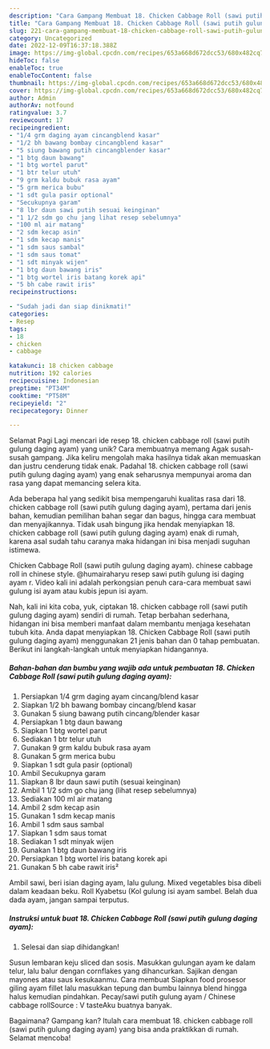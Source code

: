 ```yaml
---
description: "Cara Gampang Membuat 18. Chicken Cabbage Roll (sawi putih gulung daging ayam) yang Lezat, Mantap"
title: "Cara Gampang Membuat 18. Chicken Cabbage Roll (sawi putih gulung daging ayam) yang Lezat, Mantap"
slug: 221-cara-gampang-membuat-18-chicken-cabbage-roll-sawi-putih-gulung-daging-ayam-yang-lezat-mantap
category: Uncategorized
date: 2022-12-09T16:37:18.388Z
image: https://img-global.cpcdn.com/recipes/653a668d672dcc53/680x482cq70/18-chicken-cabbage-roll-sawi-putih-gulung-daging-ayam-foto-resep-utama.jpg
hideToc: false
enableToc: true
enableTocContent: false
thumbnail: https://img-global.cpcdn.com/recipes/653a668d672dcc53/680x482cq70/18-chicken-cabbage-roll-sawi-putih-gulung-daging-ayam-foto-resep-utama.jpg
cover: https://img-global.cpcdn.com/recipes/653a668d672dcc53/680x482cq70/18-chicken-cabbage-roll-sawi-putih-gulung-daging-ayam-foto-resep-utama.jpg
author: Admin
authorAv: notfound
ratingvalue: 3.7
reviewcount: 17
recipeingredient:
- "1/4 grm daging ayam cincangblend kasar"
- "1/2 bh bawang bombay cincangblend kasar"
- "5 siung bawang putih cincangblender kasar"
- "1 btg daun bawang"
- "1 btg wortel parut"
- "1 btr telur utuh"
- "9 grm kaldu bubuk rasa ayam"
- "5 grm merica bubu"
- "1 sdt gula pasir optional"
- "Secukupnya garam"
- "8 lbr daun sawi putih sesuai keinginan"
- "1 1/2 sdm go chu jang lihat resep sebelumnya"
- "100 ml air matang"
- "2 sdm kecap asin"
- "1 sdm kecap manis"
- "1 sdm saus sambal"
- "1 sdm saus tomat"
- "1 sdt minyak wijen"
- "1 btg daun bawang iris"
- "1 btg wortel iris batang korek api"
- "5 bh cabe rawit iris"
recipeinstructions:

- "Sudah jadi dan siap dinikmati!"
categories:
- Resep
tags:
- 18
- chicken
- cabbage

katakunci: 18 chicken cabbage 
nutrition: 192 calories
recipecuisine: Indonesian
preptime: "PT34M"
cooktime: "PT58M"
recipeyield: "2"
recipecategory: Dinner

---
```



Selamat Pagi Lagi mencari ide resep 18. chicken cabbage roll (sawi putih gulung daging ayam) yang unik? Cara membuatnya memang Agak susah-susah gampang. Jika keliru mengolah maka hasilnya tidak akan memuaskan dan justru cenderung tidak enak. Padahal 18. chicken cabbage roll (sawi putih gulung daging ayam) yang enak seharusnya mempunyai aroma dan rasa yang dapat memancing selera kita.


Ada beberapa hal yang sedikit bisa mempengaruhi kualitas rasa dari 18. chicken cabbage roll (sawi putih gulung daging ayam), pertama dari jenis bahan, kemudian pemilihan bahan segar dan bagus, hingga cara membuat dan menyajikannya. Tidak usah bingung jika hendak menyiapkan 18. chicken cabbage roll (sawi putih gulung daging ayam) enak di rumah, karena asal sudah tahu caranya maka hidangan ini bisa menjadi suguhan istimewa.

Chicken Cabbage Roll (sawi putih gulung daging ayam). chinese cabbage roll in chinese style. @humairaharyu resep sawi putih gulung isi daging ayam r. Video kali ini adalah perkongsian penuh cara-cara membuat sawi gulung isi ayam atau kubis jepun isi ayam.


Nah, kali ini kita coba, yuk, ciptakan 18. chicken cabbage roll (sawi putih gulung daging ayam) sendiri di rumah. Tetap berbahan sederhana, hidangan ini bisa memberi manfaat dalam membantu menjaga kesehatan tubuh kita. Anda dapat menyiapkan 18. Chicken Cabbage Roll (sawi putih gulung daging ayam) menggunakan 21 jenis bahan dan 0 tahap pembuatan. Berikut ini langkah-langkah untuk menyiapkan hidangannya.

<!--inarticleads1-->

##### Bahan-bahan dan bumbu yang wajib ada untuk pembuatan 18. Chicken Cabbage Roll (sawi putih gulung daging ayam):

1. Persiapkan 1/4 grm daging ayam cincang/blend kasar
1. Siapkan 1/2 bh bawang bombay cincang/blend kasar
1. Gunakan 5 siung bawang putih cincang/blender kasar
1. Persiapkan 1 btg daun bawang
1. Siapkan 1 btg wortel parut
1. Sediakan 1 btr telur utuh
1. Gunakan 9 grm kaldu bubuk rasa ayam
1. Gunakan 5 grm merica bubu
1. Siapkan 1 sdt gula pasir (optional)
1. Ambil Secukupnya garam
1. Siapkan 8 lbr daun sawi putih (sesuai keinginan)
1. Ambil 1 1/2 sdm go chu jang (lihat resep sebelumnya)
1. Sediakan 100 ml air matang
1. Ambil 2 sdm kecap asin
1. Gunakan 1 sdm kecap manis
1. Ambil 1 sdm saus sambal
1. Siapkan 1 sdm saus tomat
1. Sediakan 1 sdt minyak wijen
1. Gunakan 1 btg daun bawang iris
1. Persiapkan 1 btg wortel iris batang korek api
1. Gunakan 5 bh cabe rawit iris²


Ambil sawi, beri isian daging ayam, lalu gulung. Mixed vegetables bisa dibeli dalam keadaan beku. Roll Kyabetsu (Kol gulung isi ayam sambel. Belah dua dada ayam, jangan sampai terputus. 

<!--inarticleads2-->

##### Instruksi untuk buat 18. Chicken Cabbage Roll (sawi putih gulung daging ayam):


1. Selesai dan siap dihidangkan!

Susun lembaran keju sliced dan sosis. Masukkan gulungan ayam ke dalam telur, lalu balur dengan cornflakes yang dihancurkan. Sajikan dengan mayones atau saus kesukaanmu. Cara membuat Siapkan food prosesor giling ayam fillet lalu masukkan tepung dan bumbu lainnya blend hingga halus kemudian pindahkan. Pecay/sawi putih gulung ayam / Chinese cabbage rollSource : V tasteAku buatnya banyak. 

Bagaimana? Gampang kan? Itulah cara membuat 18. chicken cabbage roll (sawi putih gulung daging ayam) yang bisa anda praktikkan di rumah. Selamat mencoba!
